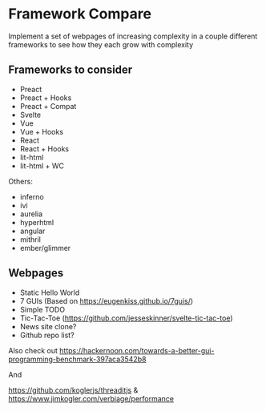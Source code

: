 # Framework Compare

Implement a set of webpages of increasing complexity in a couple different frameworks to see how they each grow with complexity

## Frameworks to consider

- Preact
- Preact + Hooks
- Preact + Compat
- Svelte
- Vue
- Vue + Hooks
- React
- React + Hooks
- lit-html
- lit-html + WC

Others:

- inferno
- ivi
- aurelia
- hyperhtml
- angular
- mithril
- ember/glimmer

## Webpages

- Static Hello World
- 7 GUIs (Based on https://eugenkiss.github.io/7guis/)
- Simple TODO
- Tic-Tac-Toe (https://github.com/jesseskinner/svelte-tic-tac-toe)
- News site clone?
- Github repo list?

Also check out https://hackernoon.com/towards-a-better-gui-programming-benchmark-397aca3542b8

And

https://github.com/koglerjs/threaditjs & https://www.jimkogler.com/verbiage/performance
